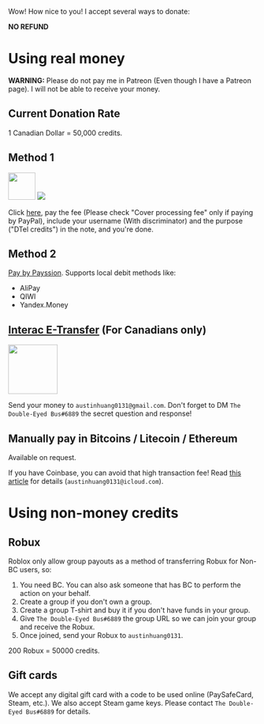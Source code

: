 Wow! How nice to you! I accept several ways to donate:

**NO REFUND**

# Using real money
**WARNING:** Please do not pay me in Patreon (Even though I have a Patreon page). I will not be able to receive your money.

## Current Donation Rate
1 Canadian Dollar = 50,000 credits.

## Method 1

<img src="https://stripe.com/img/about/logos/badge/big.svg" height="55"> ![](https://www.paypalobjects.com/webstatic/mktg/logo/bdg_now_accepting_pp_2line_w.png)

Click [here](https://austinhuang.me/donate), pay the fee (Please check "Cover processing fee" only if paying by PayPal), include your username (With discriminator) and the purpose ("DTel credits") in the note, and you're done.

## Method 2
[Pay by Payssion](https://www.payssion.com/checkout/5942a5d395ee858f). Supports local debit methods like:

* AliPay
* QIWI
* Yandex.Money

## [Interac E-Transfer](http://interac.ca/en/interac-e-transfer-consumer.html) (For Canadians only)
<img src="http://www.rbcroyalbank.com/products/deposits/_assets-custom/images/interac-email-transfer-logo.png" width="100"/>

Send your money to `austinhuang0131@gmail.com`. Don't forget to DM `The Double-Eyed Bus#6889` the secret question and response!

## Manually pay in Bitcoins / Litecoin / Ethereum
Available on request.

If you have Coinbase, you can avoid that high transaction fee! Read [this article](https://support.coinbase.com/customer/portal/articles/971437) for details (`austinhuang0131@icloud.com`).

# Using non-money credits

## Robux
Roblox only allow group payouts as a method of transferring Robux for Non-BC users, so:

1. You need BC. You can also ask someone that has BC to perform the action on your behalf.
2. Create a group if you don't own a group.
3. Create a group T-shirt and buy it if you don't have funds in your group.
4. Give `The Double-Eyed Bus#6889` the group URL so we can join your group and receive the Robux.
5. Once joined, send your Robux to `austinhuang0131`.

200 Robux = 50000 credits.

## Gift cards
We accept any digital gift card with a code to be used online (PaySafeCard, Steam, etc.). We also accept Steam game keys. Please contact `The Double-Eyed Bus#6889` for details.
